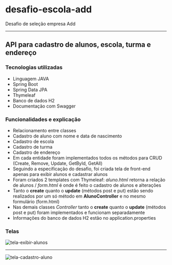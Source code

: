 # desafio-escola-add
Desafio de seleção empresa Add

***

## API para cadastro de alunos, escola, turma e endereço

### Tecnologias utilizadas
* Linguagem JAVA
* Spring Boot
* Spring Data JPA
* Thymeleaf
* Banco de dados H2
* Documentação com Swagger

### Funcionalidades e explicação
* Relacionamento entre classes
* Cadastro de aluno com nome e data de nascimento
* Cadastro de escola
* Cadastro de turma
* Cadastro de endereço
* Em cada entidade foram implementados todos os métodos para CRUD (Create, Remove, Update, GetById, GetAll)
* Seguindo a especificação do desafio, foi criada tela de front-end apenas para exibir alunos e cadastrar alunos
* Foram criados 2 templates com Thymeleaf: *aluno.html* retorna a relação de alunos / *form.html* é onde é feito o cadastro de alunos e alterações
* Tanto o **create** quanto o **update** (métodos post e put) estão sendo realizados por um só método em **AlunoController** e no mesmo formulário (form.html)
* Nas demais classes *Controller* tanto o **create** quanto o **update** (métodos post e put) foram implementados e funcionam separadamente
* Informações do banco de dados H2 estão no application.properties

### Telas

![tela-exibir-alunos](https://user-images.githubusercontent.com/69283422/158884567-d6a72221-5e8f-458f-9ce8-180880f56e8c.PNG)

***

![tela-cadastro-aluno](https://user-images.githubusercontent.com/69283422/158884616-0939824e-564a-42cc-97db-ec2349081828.PNG)
